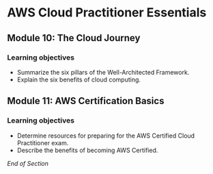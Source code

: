 # AWS Cloud Practitioner Essentials

## Module 10: The Cloud Journey

### Learning objectives
* Summarize the six pillars of the Well-Architected Framework.  
* Explain the six benefits of cloud computing.

## Module 11: AWS Certification Basics

### Learning objectives
* Determine resources for preparing for the AWS Certified Cloud Practitioner exam.
* Describe the benefits of becoming AWS Certified.

*End of Section*